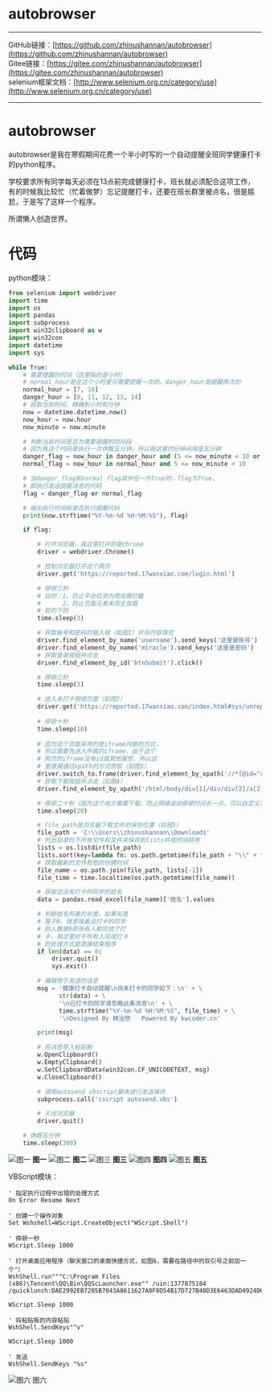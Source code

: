 # autobrowser   
---

GitHub链接：[https://github.com/zhinushannan/autobrowser](https://github.com/zhinushannan/autobrowser)   
Gitee链接：[https://gitee.com/zhinushannan/autobrowser](https://gitee.com/zhinushannan/autobrowser)   
selenium框架文档：[http://www.selenium.org.cn/category/use](http://www.selenium.org.cn/category/use)   

---

# autobrowser
autobrowser是我在寒假期间花费一个半小时写的一个自动提醒全班同学健康打卡的python程序。   

学校要求所有同学每天必须在13点前完成健康打卡，班长就必须配合这项工作，有的时候我比较忙（忙着做梦）忘记提醒打卡，还要在班长群里被点名，很是尴尬，于是写了这样一个程序。

所谓懒人创造世界。

# 代码
python模块：
```python
from selenium import webdriver
import time
import os
import pandas
import subprocess
import win32clipboard as w
import win32con
import datetime
import sys

while True:
    # 需要提醒的时间（这里指的是小时）
    # normal_hour是在这个小时里只需要提醒一次的，danger_hour是提醒两次的
    normal_hour = [7, 10]
    danger_hour = [0, 11, 12, 13, 14]
    # 获取当前时间，精确到小时和分钟
    now = datetime.datetime.now()
    now_hour = now.hour
    now_minute = now.minute

    # 判断当前时间是否为需要提醒的时间段
    # 因为我这个代码是执行一次休眠五分钟，所以我这里的分钟间隔是五分钟
    danger_flag = now_hour in danger_hour and (5 <= now_minute < 10 or 35 <= now_minute < 40)
    normal_flag = now_hour in normal_hour and 5 <= now_minute < 10

    # 当danger_flag和normal_flag其中任一为True时，flag为True，
    # 即执行发送提醒消息的代码
    flag = danger_flag or normal_flag

    # 输出执行时间和是否执行提醒代码
    print(now.strftime("%Y-%m-%d %H:%M:%S"), flag)

    if flag:

        # 打开浏览器，我这里打开的是chrome
        driver = webdriver.Chrome()

        # 控制浏览器打开这个网页
        driver.get('https://reported.17wanxiao.com/login.html')

        # 停顿三秒
        # 目的：1、防止平台检测为爬虫被拦截
        #      2、防止页面元素未完全加载
        # 目的下同
        time.sleep(3)

        # 获取账号和密码的输入框（如图1）并将内容填充
        driver.find_element_by_name('username').send_keys('这里是账号')
        driver.find_element_by_name('miracle').send_keys('这里是密码')
        # 获取登录按钮并点击
        driver.find_element_by_id('btnSubmit').click()

        # 停顿三秒
        time.sleep(3)

        # 进入未打卡明细页面（如图2）
        driver.get('https://reported.17wanxiao.com/index.html#sys/unreported2.0.html')
        
        # 停顿十秒
        time.sleep(10)
        
        # 因为这个页面采用的是iframe内嵌的方式，
        # 所以需要先进入所属的iframe，由于这个
        # 网页的iframe没有id或其他属性，所以这
        # 里直接通过xpath的方式获取（如图3）
        driver.switch_to.frame(driver.find_element_by_xpath('//*[@id="rrapp"]/div[1]/section[2]/iframe'))
        # 获取下载按钮并点击（如图4）
        driver.find_element_by_xpath('/html/body/div[1]/div/div[2]/a[2]').click()

        # 停顿二十秒（因为这个地方需要下载，防止网络波动停顿时间长一点，可以自定义）
        time.sleep(20)

        # file_path是浏览器下载文件的保存位置（如图5）
        file_path = 'C:\\Users\\zhinushannan\\Downloads'
        # 列出目录的下所有文件和文件夹保存到lists并按时间排序
        lists = os.listdir(file_path)  
        lists.sort(key=lambda fn: os.path.getmtime(file_path + "\\" + fn))  
        # 获取最新的文件和他的创建时间
        file_name = os.path.join(file_path, lists[-1])  
        file_time = time.localtime(os.path.getmtime(file_name))

        # 获取还没有打卡的同学的姓名
        data = pandas.read_excel(file_name)['姓名'].values

        # 判断姓名列表的长度，如果长度
        # 等于0，就意味着没打卡的同学
        # 的人数是0即所有人都完成了打
        # 卡，我这里对于所有人完成打卡
        # 的处理方式是直接结束程序
        if len(data) == 0:
            driver.quit()
            sys.exit()

        # 编辑用于发送的消息
        msg = '健康打卡自动提醒\n尚未打卡的同学如下：\n' + \
              str(data) + \
              '\n已打卡的同学请忽略此条消息\n' + \
              time.strftime("%Y-%m-%d %H:%M:%S", file_time) + \
              '\nDesigned By 释治怒   Powered By kwcoder.cn'

        print(msg)

        # 将消息导入粘贴板
        w.OpenClipboard()
        w.EmptyClipboard()
        w.SetClipboardData(win32con.CF_UNICODETEXT, msg)
        w.CloseClipboard()

        # 调用autosend vbscript脚本进行发送操作
        subprocess.call('cscript autosend.vbs')

        # 关闭浏览器
        driver.quit()

    # 休眠五分钟
    time.sleep(300)
```
![图一](img/img1.png)
**图一**
![图二](img/img2.png)
**图二**
![图三](img/img3.png)
**图三**
![图四](img/img4.png)
**图四**
![图五](img/img5.png)
**图五**   

VBScript模块：
```
' 指定执行过程中出错的处理方式
On Error Resume Next

' 创建一个操作对象
Set Wshshell=WScript.CreateObject("WScript.Shell")

' 停顿一秒
WScript.Sleep 1000

' 打开桌面应用程序（聊天窗口的桌面快捷方式，如图6，需要在路径中的双引号之前加一个"）
WshShell.run"""C:\Program Files (x86)\Tencent\QQ\Bin\QQScLauncher.exe"" /uin:1377875184 /quicklunch:DAE2992EB7205B7043A8611627A0F8D54B17D727B40D3E6463DAD4924D6851C88C012C2BA0ECDF07"

WScript.Sleep 1000

' 将粘贴板的内容粘贴
WshShell.SendKeys"^v"

WScript.Sleep 1000

' 发送
WshShell.SendKeys "%s"
```

![图六](img/img6.png)
图六

